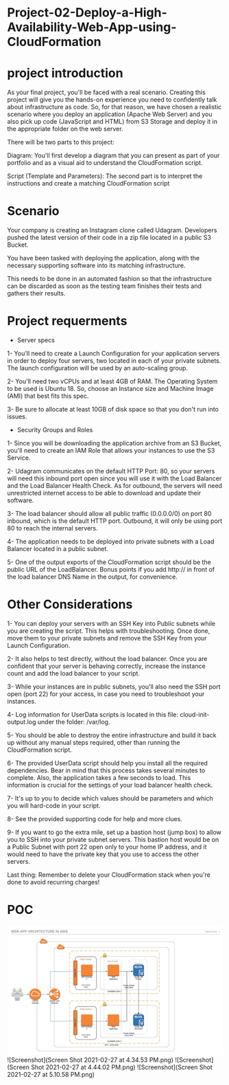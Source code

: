 # Project-02-Deploy-a-High-Availability-Web-App-using-CloudFormation

# project introduction 

As your final project, you'll be faced with a real scenario.
Creating this project will give you the hands-on experience you need to confidently talk about infrastructure as code. So, for that reason, we have chosen a realistic scenario where you deploy an application (Apache Web Server) and you also pick up code (JavaScript and HTML) from S3 Storage and deploy it in the appropriate folder on the web server.

There will be two parts to this project:

Diagram: You'll first develop a diagram that you can present as part of your portfolio and as a visual aid to understand the CloudFormation script.

Script (Template and Parameters): The second part is to interpret the instructions and create a matching CloudFormation script

# Scenario
Your company is creating an Instagram clone called Udagram. Developers pushed the latest version of their code in a zip file located in a public S3 Bucket.

You have been tasked with deploying the application, along with the necessary supporting software into its matching infrastructure.

This needs to be done in an automated fashion so that the infrastructure can be discarded as soon as the testing team finishes their tests and gathers their results.


# Project requerments 

- Server specs

1- You'll need to create a Launch Configuration for your application servers in order to deploy four servers, two located in each of your private subnets.  The launch configuration will be used by an auto-scaling group.

2- You'll need two vCPUs and at least 4GB of RAM. The Operating System to be used is Ubuntu 18. So, choose an Instance size and Machine Image (AMI) that best fits this spec.

3- Be sure to allocate at least 10GB of disk space so that you don't run into issues.

- Security Groups and Roles


1- Since you will be downloading the application archive from an S3 Bucket, you'll need to create an IAM Role that allows your instances to use the S3 Service.

2- Udagram communicates on the default HTTP Port: 80, so your servers will need this inbound port open since you will use it with the Load Balancer and the  Load Balancer Health Check. As for outbound, the servers will need unrestricted internet access to be able to download and update their software.

3- The load balancer should allow all public traffic (0.0.0.0/0) on port 80 inbound, which is the default HTTP port. Outbound, it will only be using port 80 to reach the internal servers.

4- The application needs to be deployed into private subnets with a Load Balancer located in a public subnet.

5- One of the output exports of the CloudFormation script should be the public URL of the LoadBalancer. Bonus points if you add http:// in front of the load balancer DNS Name in the output, for convenience.


# Other Considerations

1- You can deploy your servers with an SSH Key into Public subnets while you are creating the script. This helps with troubleshooting. Once done, move them to your private subnets and remove the SSH Key from your Launch Configuration.

2- It also helps to test directly, without the load balancer. Once you are confident that your server is behaving correctly, increase the instance count and add the load balancer to your script.

3- While your instances are in public subnets, you'll also need the SSH port open (port 22) for your access, in case you need to troubleshoot your instances.

4- Log information for UserData scripts is located in this file: cloud-init-output.log under the folder: /var/log.

5- You should be able to destroy the entire infrastructure and build it back up without any manual steps required, other than running the CloudFormation script.

6- The provided UserData script should help you install all the required dependencies. Bear in mind that this process takes several minutes to complete. Also, the application takes a few seconds to load. This information is crucial for the settings of your load balancer health check.

7- It's up to you to decide which values should be parameters and which you will hard-code in your script.

8- See the provided supporting code for help and more clues.

9- If you want to go the extra mile, set up a bastion host (jump box) to allow you to SSH into your private subnet servers. This bastion host would be on a Public Subnet with port 22 open only to your home IP address, and it would need to have the private key that you use to access the other servers.

Last thing: Remember to delete your CloudFormation stack when you're done to avoid recurring charges!


# POC

   ![Screenshot](AWSWebApp.jpeg)
   ![Screenshot](Screen Shot 2021-02-27 at 4.34.53 PM.png)
   ![Screenshot](Screen Shot 2021-02-27 at 4.44.02 PM.png)
   ![Screenshot](Screen Shot 2021-02-27 at 5.10.58 PM.png)
